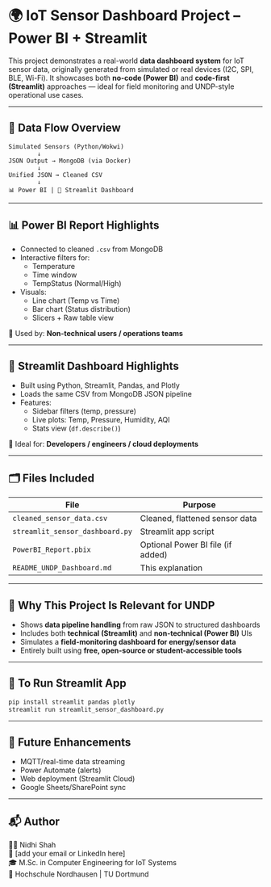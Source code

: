 
# 🌍 IoT Sensor Dashboard Project – Power BI + Streamlit

This project demonstrates a real-world **data dashboard system** for IoT sensor data, originally generated from simulated or real devices (I2C, SPI, BLE, Wi-Fi). It showcases both **no-code (Power BI)** and **code-first (Streamlit)** approaches — ideal for field monitoring and UNDP-style operational use cases.

---

## 🔧 Data Flow Overview

```
Simulated Sensors (Python/Wokwi)
        ↓
JSON Output → MongoDB (via Docker)
        ↓
Unified JSON → Cleaned CSV
        ↓
📊 Power BI | 🧪 Streamlit Dashboard
```

---

## 📊 Power BI Report Highlights

- Connected to cleaned `.csv` from MongoDB
- Interactive filters for:
  - Temperature
  - Time window
  - TempStatus (Normal/High)
- Visuals:
  - Line chart (Temp vs Time)
  - Bar chart (Status distribution)
  - Slicers + Raw table view

📎 Used by: **Non-technical users / operations teams**

---

## 🧪 Streamlit Dashboard Highlights

- Built using Python, Streamlit, Pandas, and Plotly
- Loads the same CSV from MongoDB JSON pipeline
- Features:
  - Sidebar filters (temp, pressure)
  - Live plots: Temp, Pressure, Humidity, AQI
  - Stats view (`df.describe()`)

🎯 Ideal for: **Developers / engineers / cloud deployments**

---

## 🗂 Files Included

| File | Purpose |
|------|---------|
| `cleaned_sensor_data.csv` | Cleaned, flattened sensor data |
| `streamlit_sensor_dashboard.py` | Streamlit app script |
| `PowerBI_Report.pbix` | Optional Power BI file (if added) |
| `README_UNDP_Dashboard.md` | This explanation |

---

## 🧠 Why This Project Is Relevant for UNDP

- Shows **data pipeline handling** from raw JSON to structured dashboards
- Includes both **technical (Streamlit)** and **non-technical (Power BI)** UIs
- Simulates a **field-monitoring dashboard for energy/sensor data**
- Entirely built using **free, open-source or student-accessible tools**

---

## 🚀 To Run Streamlit App

```bash
pip install streamlit pandas plotly
streamlit run streamlit_sensor_dashboard.py
```

---

## 📍 Future Enhancements

- MQTT/real-time data streaming
- Power Automate (alerts)
- Web deployment (Streamlit Cloud)
- Google Sheets/SharePoint sync

---

## 📬 Author

👩‍💻 Nidhi Shah  
📧 [add your email or LinkedIn here]  
🎓 M.Sc. in Computer Engineering for IoT Systems  
🏢 Hochschule Nordhausen | TU Dortmund  
